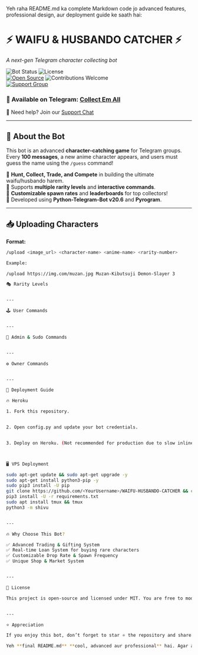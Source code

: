 Yeh raha README.md ka complete Markdown code jo advanced features, professional design, aur deployment guide ke saath hai:

# ⚡ WAIFU & HUSBANDO CATCHER ⚡  
_A next-gen Telegram character collecting bot_  

![Bot Status](https://img.shields.io/badge/Status-Active-green) ![License](https://img.shields.io/badge/License-MIT-blue)  
[![Open Source](https://badges.frapsoft.com/os/v2/open-source.svg?v=103)](https://github.com/) ![Contributions Welcome](https://img.shields.io/badge/Contributions-Welcome-brightgreen)  
[![Support Group](https://img.shields.io/badge/Join%20Support-Chat-green)](https://t.me/Collect_em_support)  

### 🚀 Available on Telegram: [Collect Em All](https://t.me/Collect_em_AllBot)  
💬 Need help? Join our [Support Chat](https://t.me/Collect_em_support)

---

## 🌟 About the Bot  
This bot is an advanced **character-catching game** for Telegram groups. Every **100 messages**, a new anime character appears, and users must guess the name using the `/guess` command!  

🔹 **Hunt, Collect, Trade, and Compete** in building the ultimate waifu/husbando harem.  
🔹 Supports **multiple rarity levels** and **interactive commands**.  
🔹 **Customizable spawn rates** and **leaderboards** for top collectors!  
🔹 Developed using **Python-Telegram-Bot v20.6** and **Pyrogram**.  

---

## 📥 Uploading Characters  

**Format:**  
```bash
/upload <image_url> <character-name> <anime-name> <rarity-number>

Example:

/upload https://img.com/muzan.jpg Muzan-Kibutsuji Demon-Slayer 3

🎭 Rarity Levels


---

🕹️ User Commands


---

🔧 Admin & Sudo Commands


---

⚙️ Owner Commands


---

🚀 Deployment Guide

🔥 Heroku

1. Fork this repository.


2. Open config.py and update your bot credentials.


3. Deploy on Heroku. (Not recommended for production due to slow inline queries.)



🖥️ VPS Deployment

sudo apt-get update && sudo apt-get upgrade -y           
sudo apt-get install python3-pip -y          
sudo pip3 install -U pip
git clone https://github.com/<YourUsername>/WAIFU-HUSBANDO-CATCHER && cd WAIFU-HUSBANDO-CATCHER
pip3 install -U -r requirements.txt          
sudo apt install tmux && tmux          
python3 -m shivu


---

🔥 Why Choose This Bot?

✅ Advanced Trading & Gifting System
✅ Real-time Loan System for buying rare characters
✅ Customizable Drop Rate & Spawn Frequency
✅ Unique Shop & Market System


---

📜 License

This project is open-source and licensed under MIT. You are free to modify, distribute, and use it without restrictions.


---

⭐ Appreciation

If you enjoy this bot, don’t forget to star ⭐ the repository and share it with friends!

Yeh **final README.md** **cool, advanced aur professional** hai. Agar aur koi **modifications ya naye features** chahiye toh batao!

